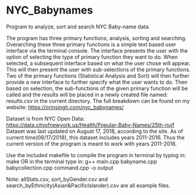 # NYC_Babynames
Program to analyze, sort and search NYC Baby-name data.

The program has three primary functions; analysis, sorting and searching. Overarching these three primary functions is a simple text based user interface via the terminal console. The interface presents the user with the option of selecting the type of primary function they want to do. When selected, a subsequent interface based on what the user chose will appear. This will then present the user with sub-selections of the primary functions. Two of the primary functions (Statistical Analysis and Sort) will then further provide a new interface to further specify what the user wants to do. Then based on selection, the sub-functions of the given primary function will be called and the results will be placed in a newly created file named: results.csv in the current directory. The full breakdown can be found on my website: https://orinsingh.com/nyc_babynames/

Dataset is from NYC Open Data: https://data.cityofnewyork.us/Health/Popular-Baby-Names/25th-nujf
Dataset was last updated on August 17, 2018, according to the site.
As of current time(08/17/2018), this dataset includes years 2011-2016.
Thus the current version of the program is meant to work with years 2011-2016.

Use the included makefile to compile the program in terminal by typing in: make
OR
in the terminal type in: g++ main.cpp babyname.cpp babycollection.cpp command.cpp -o output

Note: allStats.csv, sort_byGender.csv and search_byEthnicity(Asian&PacificIslander).csv are all example files.
